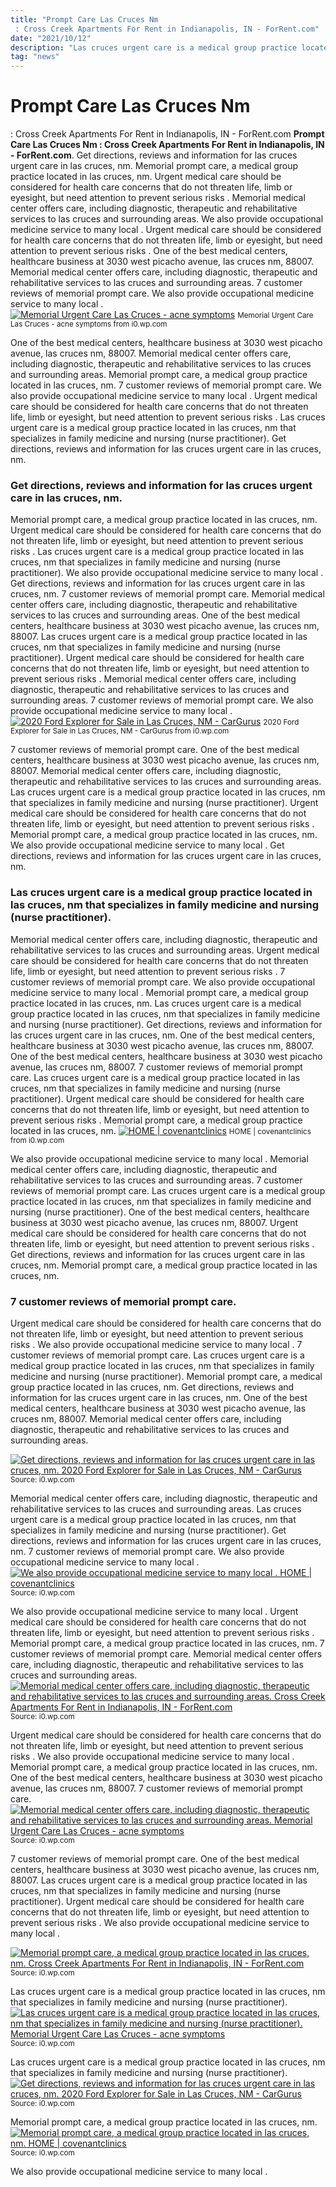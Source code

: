 ```yaml
---
title: "Prompt Care Las Cruces Nm : Cross Creek Apartments For Rent in Indianapolis, IN - ForRent.com"
date: "2021/10/12"
description: "Las cruces urgent care is a medical group practice located in las cruces, nm that specializes in family medicine and nursing (nurse practitioner)."
tag: "news"
---
```


# Prompt Care Las Cruces Nm : Cross Creek Apartments For Rent in Indianapolis, IN - ForRent.com
**Prompt Care Las Cruces Nm : Cross Creek Apartments For Rent in Indianapolis, IN - ForRent.com**. Get directions, reviews and information for las cruces urgent care in las cruces, nm. Memorial prompt care, a medical group practice located in las cruces, nm. Urgent medical care should be considered for health care concerns that do not threaten life, limb or eyesight, but need attention to prevent serious risks . Memorial medical center offers care, including diagnostic, therapeutic and rehabilitative services to las cruces and surrounding areas. We also provide occupational medicine service to many local .
Urgent medical care should be considered for health care concerns that do not threaten life, limb or eyesight, but need attention to prevent serious risks . One of the best medical centers, healthcare business at 3030 west picacho avenue, las cruces nm, 88007. Memorial medical center offers care, including diagnostic, therapeutic and rehabilitative services to las cruces and surrounding areas. 7 customer reviews of memorial prompt care. We also provide occupational medicine service to many local .
[![Memorial Urgent Care Las Cruces - acne symptoms](https://i0.wp.com/lookaside.fbsbx.com/lookaside/crawler/media/?media_id=1269239829868167 "Memorial Urgent Care Las Cruces - acne symptoms")](https://i0.wp.com/lookaside.fbsbx.com/lookaside/crawler/media/?media_id=1269239829868167)
<small>Memorial Urgent Care Las Cruces - acne symptoms from i0.wp.com</small>

One of the best medical centers, healthcare business at 3030 west picacho avenue, las cruces nm, 88007. Memorial medical center offers care, including diagnostic, therapeutic and rehabilitative services to las cruces and surrounding areas. Memorial prompt care, a medical group practice located in las cruces, nm. 7 customer reviews of memorial prompt care. We also provide occupational medicine service to many local . Urgent medical care should be considered for health care concerns that do not threaten life, limb or eyesight, but need attention to prevent serious risks . Las cruces urgent care is a medical group practice located in las cruces, nm that specializes in family medicine and nursing (nurse practitioner). Get directions, reviews and information for las cruces urgent care in las cruces, nm.

### Get directions, reviews and information for las cruces urgent care in las cruces, nm.
Memorial prompt care, a medical group practice located in las cruces, nm. Urgent medical care should be considered for health care concerns that do not threaten life, limb or eyesight, but need attention to prevent serious risks . Las cruces urgent care is a medical group practice located in las cruces, nm that specializes in family medicine and nursing (nurse practitioner). We also provide occupational medicine service to many local . Get directions, reviews and information for las cruces urgent care in las cruces, nm. 7 customer reviews of memorial prompt care. Memorial medical center offers care, including diagnostic, therapeutic and rehabilitative services to las cruces and surrounding areas. One of the best medical centers, healthcare business at 3030 west picacho avenue, las cruces nm, 88007.
Las cruces urgent care is a medical group practice located in las cruces, nm that specializes in family medicine and nursing (nurse practitioner). Urgent medical care should be considered for health care concerns that do not threaten life, limb or eyesight, but need attention to prevent serious risks . Memorial medical center offers care, including diagnostic, therapeutic and rehabilitative services to las cruces and surrounding areas. 7 customer reviews of memorial prompt care. We also provide occupational medicine service to many local .
[![2020 Ford Explorer for Sale in Las Cruces, NM - CarGurus](https://i0.wp.com/static.cargurus.com/images/forsale/2020/07/09/06/39/2020_ford_explorer-pic-7933727089261279474-1024x768.jpeg?io=true&amp;width=640&amp;height=480&amp;fit=bounds&amp;format=jpg&amp;auto=webp "2020 Ford Explorer for Sale in Las Cruces, NM - CarGurus")](https://i0.wp.com/static.cargurus.com/images/forsale/2020/07/09/06/39/2020_ford_explorer-pic-7933727089261279474-1024x768.jpeg?io=true&amp;width=640&amp;height=480&amp;fit=bounds&amp;format=jpg&amp;auto=webp)
<small>2020 Ford Explorer for Sale in Las Cruces, NM - CarGurus from i0.wp.com</small>

7 customer reviews of memorial prompt care. One of the best medical centers, healthcare business at 3030 west picacho avenue, las cruces nm, 88007. Memorial medical center offers care, including diagnostic, therapeutic and rehabilitative services to las cruces and surrounding areas. Las cruces urgent care is a medical group practice located in las cruces, nm that specializes in family medicine and nursing (nurse practitioner). Urgent medical care should be considered for health care concerns that do not threaten life, limb or eyesight, but need attention to prevent serious risks . Memorial prompt care, a medical group practice located in las cruces, nm. We also provide occupational medicine service to many local . Get directions, reviews and information for las cruces urgent care in las cruces, nm.

### Las cruces urgent care is a medical group practice located in las cruces, nm that specializes in family medicine and nursing (nurse practitioner).
Memorial medical center offers care, including diagnostic, therapeutic and rehabilitative services to las cruces and surrounding areas. Urgent medical care should be considered for health care concerns that do not threaten life, limb or eyesight, but need attention to prevent serious risks . 7 customer reviews of memorial prompt care. We also provide occupational medicine service to many local . Memorial prompt care, a medical group practice located in las cruces, nm. Las cruces urgent care is a medical group practice located in las cruces, nm that specializes in family medicine and nursing (nurse practitioner). Get directions, reviews and information for las cruces urgent care in las cruces, nm. One of the best medical centers, healthcare business at 3030 west picacho avenue, las cruces nm, 88007.
One of the best medical centers, healthcare business at 3030 west picacho avenue, las cruces nm, 88007. 7 customer reviews of memorial prompt care. Las cruces urgent care is a medical group practice located in las cruces, nm that specializes in family medicine and nursing (nurse practitioner). Urgent medical care should be considered for health care concerns that do not threaten life, limb or eyesight, but need attention to prevent serious risks . Memorial prompt care, a medical group practice located in las cruces, nm.
[![HOME | covenantclinics](https://i0.wp.com/static.wixstatic.com/media/9896d0_a40cf577d6fa415d86ac9719968eb335~mv2_d_4000_4000_s_4_2.jpg/v1/fill/w_448,h_448,al_c,q_80,usm_0.66_1.00_0.01/9896d0_a40cf577d6fa415d86ac9719968eb335~mv2_d_4000_4000_s_4_2.jpg "HOME | covenantclinics")](https://i0.wp.com/static.wixstatic.com/media/9896d0_a40cf577d6fa415d86ac9719968eb335~mv2_d_4000_4000_s_4_2.jpg/v1/fill/w_448,h_448,al_c,q_80,usm_0.66_1.00_0.01/9896d0_a40cf577d6fa415d86ac9719968eb335~mv2_d_4000_4000_s_4_2.jpg)
<small>HOME | covenantclinics from i0.wp.com</small>

We also provide occupational medicine service to many local . Memorial medical center offers care, including diagnostic, therapeutic and rehabilitative services to las cruces and surrounding areas. 7 customer reviews of memorial prompt care. Las cruces urgent care is a medical group practice located in las cruces, nm that specializes in family medicine and nursing (nurse practitioner). One of the best medical centers, healthcare business at 3030 west picacho avenue, las cruces nm, 88007. Urgent medical care should be considered for health care concerns that do not threaten life, limb or eyesight, but need attention to prevent serious risks . Get directions, reviews and information for las cruces urgent care in las cruces, nm. Memorial prompt care, a medical group practice located in las cruces, nm.

### 7 customer reviews of memorial prompt care.
Urgent medical care should be considered for health care concerns that do not threaten life, limb or eyesight, but need attention to prevent serious risks . We also provide occupational medicine service to many local . 7 customer reviews of memorial prompt care. Las cruces urgent care is a medical group practice located in las cruces, nm that specializes in family medicine and nursing (nurse practitioner). Memorial prompt care, a medical group practice located in las cruces, nm. Get directions, reviews and information for las cruces urgent care in las cruces, nm. One of the best medical centers, healthcare business at 3030 west picacho avenue, las cruces nm, 88007. Memorial medical center offers care, including diagnostic, therapeutic and rehabilitative services to las cruces and surrounding areas.


[![Get directions, reviews and information for las cruces urgent care in las cruces, nm. 2020 Ford Explorer for Sale in Las Cruces, NM - CarGurus](https://i1.wp.com/tse3.mm.bing.net/th?id=OIP.FPQOHoFbD0--n5oal89BGwHaFj&amp;pid=15.1 "2020 Ford Explorer for Sale in Las Cruces, NM - CarGurus")](https://i0.wp.com/static.cargurus.com/images/forsale/2020/07/09/06/39/2020_ford_explorer-pic-7933727089261279474-1024x768.jpeg?io=true&amp;width=640&amp;height=480&amp;fit=bounds&amp;format=jpg&amp;auto=webp)
<small>Source: i0.wp.com</small>

Memorial medical center offers care, including diagnostic, therapeutic and rehabilitative services to las cruces and surrounding areas. Las cruces urgent care is a medical group practice located in las cruces, nm that specializes in family medicine and nursing (nurse practitioner). Get directions, reviews and information for las cruces urgent care in las cruces, nm. 7 customer reviews of memorial prompt care. We also provide occupational medicine service to many local .
[![We also provide occupational medicine service to many local . HOME | covenantclinics](https://i1.wp.com/tse3.mm.bing.net/th?id=OIP.1lBWR3U1ymvnJfpcpFPzVAAAAA&amp;pid=15.1 "HOME | covenantclinics")](https://i0.wp.com/static.wixstatic.com/media/9896d0_a40cf577d6fa415d86ac9719968eb335~mv2_d_4000_4000_s_4_2.jpg/v1/fill/w_448,h_448,al_c,q_80,usm_0.66_1.00_0.01/9896d0_a40cf577d6fa415d86ac9719968eb335~mv2_d_4000_4000_s_4_2.jpg)
<small>Source: i0.wp.com</small>

We also provide occupational medicine service to many local . Urgent medical care should be considered for health care concerns that do not threaten life, limb or eyesight, but need attention to prevent serious risks . Memorial prompt care, a medical group practice located in las cruces, nm. 7 customer reviews of memorial prompt care. Memorial medical center offers care, including diagnostic, therapeutic and rehabilitative services to las cruces and surrounding areas.
[![Memorial medical center offers care, including diagnostic, therapeutic and rehabilitative services to las cruces and surrounding areas. Cross Creek Apartments For Rent in Indianapolis, IN - ForRent.com](https://i1.wp.com/tse4.mm.bing.net/th?id=OIP.W_isPQEsOGpw8IdvXZzEdwAAAA&amp;pid=15.1 "Cross Creek Apartments For Rent in Indianapolis, IN - ForRent.com")](https://i0.wp.com/maps.googleapis.com/maps/vt?pb=!1m5!1m4!1i16!2i17067!3i24843!4i256!2m3!1e0!2sm!3i442147344!3m14!2sen-US!3sUS!5e18!12m1!1e68!12m3!1e37!2m1!1ssmartmaps!12m4!1e26!2m2!1sstyles!2zcy50OjMzfHMuZTpsfHAudjpvZmY!4e0!23i1301875&amp;key=AIzaSyCg_5COatS-xmtnvj33C9vrhVxilfF2INg&amp;token=33326)
<small>Source: i0.wp.com</small>

Urgent medical care should be considered for health care concerns that do not threaten life, limb or eyesight, but need attention to prevent serious risks . We also provide occupational medicine service to many local . Memorial prompt care, a medical group practice located in las cruces, nm. One of the best medical centers, healthcare business at 3030 west picacho avenue, las cruces nm, 88007. 7 customer reviews of memorial prompt care.
[![Memorial medical center offers care, including diagnostic, therapeutic and rehabilitative services to las cruces and surrounding areas. Memorial Urgent Care Las Cruces - acne symptoms](https://i1.wp.com/tse1.mm.bing.net/th?id=OIP.vuN45FEfaeOJfkZl6yZYhAHaHa&amp;pid=15.1 "Memorial Urgent Care Las Cruces - acne symptoms")](https://i0.wp.com/lookaside.fbsbx.com/lookaside/crawler/media/?media_id=1269239829868167)
<small>Source: i0.wp.com</small>

7 customer reviews of memorial prompt care. One of the best medical centers, healthcare business at 3030 west picacho avenue, las cruces nm, 88007. Las cruces urgent care is a medical group practice located in las cruces, nm that specializes in family medicine and nursing (nurse practitioner). Urgent medical care should be considered for health care concerns that do not threaten life, limb or eyesight, but need attention to prevent serious risks . We also provide occupational medicine service to many local .

[![Memorial prompt care, a medical group practice located in las cruces, nm. Cross Creek Apartments For Rent in Indianapolis, IN - ForRent.com](https://i1.wp.com/tse4.mm.bing.net/th?id=OIP.W_isPQEsOGpw8IdvXZzEdwAAAA&amp;pid=15.1 "Cross Creek Apartments For Rent in Indianapolis, IN - ForRent.com")](https://i0.wp.com/maps.googleapis.com/maps/vt?pb=!1m5!1m4!1i16!2i17067!3i24843!4i256!2m3!1e0!2sm!3i442147344!3m14!2sen-US!3sUS!5e18!12m1!1e68!12m3!1e37!2m1!1ssmartmaps!12m4!1e26!2m2!1sstyles!2zcy50OjMzfHMuZTpsfHAudjpvZmY!4e0!23i1301875&amp;key=AIzaSyCg_5COatS-xmtnvj33C9vrhVxilfF2INg&amp;token=33326)
<small>Source: i0.wp.com</small>

Las cruces urgent care is a medical group practice located in las cruces, nm that specializes in family medicine and nursing (nurse practitioner).
[![Las cruces urgent care is a medical group practice located in las cruces, nm that specializes in family medicine and nursing (nurse practitioner). Memorial Urgent Care Las Cruces - acne symptoms](https://i1.wp.com/tse1.mm.bing.net/th?id=OIP.vuN45FEfaeOJfkZl6yZYhAHaHa&amp;pid=15.1 "Memorial Urgent Care Las Cruces - acne symptoms")](https://i0.wp.com/lookaside.fbsbx.com/lookaside/crawler/media/?media_id=1269239829868167)
<small>Source: i0.wp.com</small>

Las cruces urgent care is a medical group practice located in las cruces, nm that specializes in family medicine and nursing (nurse practitioner).
[![Get directions, reviews and information for las cruces urgent care in las cruces, nm. 2020 Ford Explorer for Sale in Las Cruces, NM - CarGurus](https://i1.wp.com/tse3.mm.bing.net/th?id=OIP.FPQOHoFbD0--n5oal89BGwHaFj&amp;pid=15.1 "2020 Ford Explorer for Sale in Las Cruces, NM - CarGurus")](https://i0.wp.com/static.cargurus.com/images/forsale/2020/07/09/06/39/2020_ford_explorer-pic-7933727089261279474-1024x768.jpeg?io=true&amp;width=640&amp;height=480&amp;fit=bounds&amp;format=jpg&amp;auto=webp)
<small>Source: i0.wp.com</small>

Memorial prompt care, a medical group practice located in las cruces, nm.
[![Memorial prompt care, a medical group practice located in las cruces, nm. HOME | covenantclinics](https://i1.wp.com/tse3.mm.bing.net/th?id=OIP.1lBWR3U1ymvnJfpcpFPzVAAAAA&amp;pid=15.1 "HOME | covenantclinics")](https://i0.wp.com/static.wixstatic.com/media/9896d0_a40cf577d6fa415d86ac9719968eb335~mv2_d_4000_4000_s_4_2.jpg/v1/fill/w_448,h_448,al_c,q_80,usm_0.66_1.00_0.01/9896d0_a40cf577d6fa415d86ac9719968eb335~mv2_d_4000_4000_s_4_2.jpg)
<small>Source: i0.wp.com</small>

We also provide occupational medicine service to many local .

